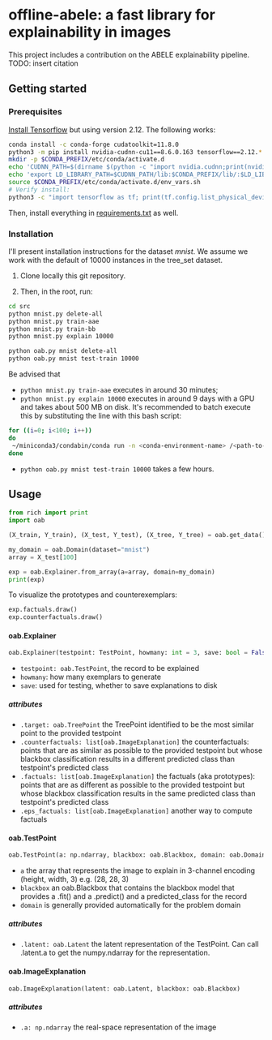 # offline-abele: a fast library for explainability in images

This project includes a contribution on the ABELE explainability pipeline. TODO: insert citation

## Getting started

### Prerequisites

[Install Tensorflow](https://www.tensorflow.org/install/pip?hl=it) but using version 2.12. The following works:

```bash
conda install -c conda-forge cudatoolkit=11.8.0
python3 -m pip install nvidia-cudnn-cu11==8.6.0.163 tensorflow==2.12.*
mkdir -p $CONDA_PREFIX/etc/conda/activate.d
echo 'CUDNN_PATH=$(dirname $(python -c "import nvidia.cudnn;print(nvidia.cudnn.__file__)"))' >> $CONDA_PREFIX/etc/conda/activate.d/env_vars.sh
echo 'export LD_LIBRARY_PATH=$CUDNN_PATH/lib:$CONDA_PREFIX/lib/:$LD_LIBRARY_PATH' >> $CONDA_PREFIX/etc/conda/activate.d/env_vars.sh
source $CONDA_PREFIX/etc/conda/activate.d/env_vars.sh
# Verify install:
python3 -c "import tensorflow as tf; print(tf.config.list_physical_devices('GPU'))"
```

Then, install everything in [requirements.txt](https://github.com/gatto/ds-thesis/blob/main/requirements.txt) as well.

### Installation

I'll present installation instructions for the dataset *mnist*. We assume we work with the default of 10000 instances in the tree_set dataset.

1. Clone locally this git repository.

2. Then, in the root, run:

```bash
cd src
python mnist.py delete-all
python mnist.py train-aae
python mnist.py train-bb
python mnist.py explain 10000

python oab.py mnist delete-all
python oab.py mnist test-train 10000
```

Be advised that

- `python mnist.py train-aae` executes in around 30 minutes;
- `python mnist.py explain 10000` executes in around 9 days with a GPU and takes about 500 MB on disk. It's recommended to batch execute this by substituting the line with this bash script:

```bash
for ((i=0; i<100; i++))
do
 ~/miniconda3/condabin/conda run -n <conda-environment-name> /<path-to-python>/python mnist.py explain 100
done
```

- `python oab.py mnist test-train 10000` takes a few hours.

## Usage

```py
from rich import print
import oab

(X_train, Y_train), (X_test, Y_test), (X_tree, Y_tree) = oab.get_data()

my_domain = oab.Domain(dataset="mnist")
array = X_test[100]

exp = oab.Explainer.from_array(a=array, domain=my_domain)
print(exp)
```

To visualize the prototypes and counterexemplars:

```py
exp.factuals.draw()
exp.counterfactuals.draw()
```

#### oab.Explainer

```py
oab.Explainer(testpoint: TestPoint, howmany: int = 3, save: bool = False)
```

- `testpoint: oab.TestPoint`, the record to be explained
- `howmany`: how many exemplars to generate
- `save`: used for testing, whether to save explanations to disk

##### attributes

- `.target: oab.TreePoint` the TreePoint identified to be the most similar point to the provided testpoint
- `.counterfactuals: list[oab.ImageExplanation]` the counterfactuals: points that are as similar as possible to the provided testpoint but whose blackbox classification results in a different predicted class than testpoint's predicted class
- `.factuals: list[oab.ImageExplanation]` the factuals (aka prototypes): points that are as different as possible to the provided testpoint but whose blackbox classification results in the same predicted class than testpoint's predicted class
- `.eps_factuals: list[oab.ImageExplanation]` another way to compute factuals

#### oab.TestPoint

```py
oab.TestPoint(a: np.ndarray, blackbox: oab.Blackbox, domain: oab.Domain)
```

- `a` the array that represents the image to explain in 3-channel encoding (height, width, 3) e.g. (28, 28, 3)
- `blackbox` an oab.Blackbox that contains the blackbox model that provides a .fit() and a .predict() and a predicted_class for the record
- `domain` is generally provided automatically for the problem domain

##### attributes

- `.latent: oab.Latent` the latent representation of the TestPoint. Can call .latent.a to get the numpy.ndarray for the representation.

#### oab.ImageExplanation

```py
oab.ImageExplanation(latent: oab.Latent, blackbox: oab.Blackbox)
```

##### attributes

- `.a: np.ndarray` the real-space representation of the image
